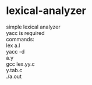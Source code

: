 # lexical-analyzer
simple lexical analyzer <br />
yacc is required <br />
commands: <br />
lex a.l <br /> 
yacc -d <br />
a.y <br /> 
gcc lex.yy.c <br />
y.tab.c  <br /> 
./a.out <br />

